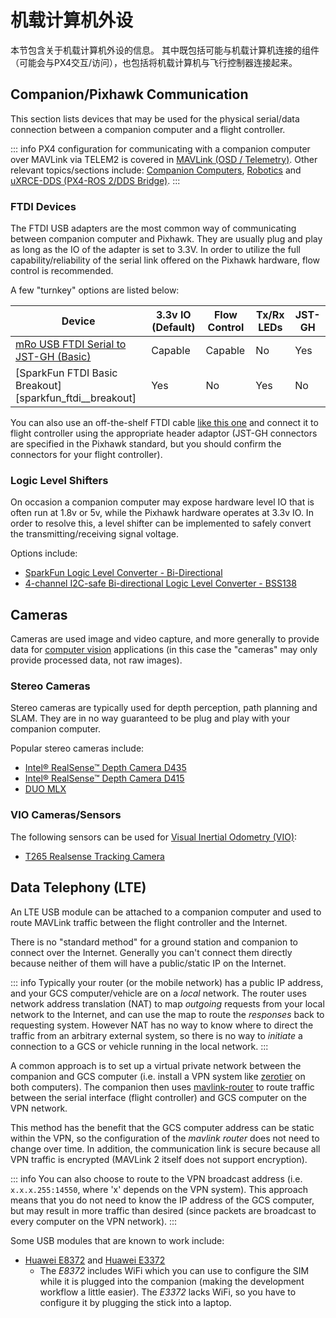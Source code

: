 # 机载计算机外设

本节包含关于机载计算机外设的信息。 其中既包括可能与机载计算机连接的组件（可能会与PX4交互/访问），也包括将机载计算机与飞行控制器连接起来。

## Companion/Pixhawk Communication

This section lists devices that may be used for the physical serial/data connection between a companion computer and a flight controller.

::: info
PX4 configuration for communicating with a companion computer over MAVLink via TELEM2 is covered in [MAVLink (OSD / Telemetry)](../peripherals/mavlink_peripherals.md#telem2). Other relevant topics/sections include: [Companion Computers](../companion_computer/index.md), [Robotics](../robotics/index.md) and [uXRCE-DDS (PX4-ROS 2/DDS Bridge)](../middleware/uxrce_dds.md).
:::

### FTDI Devices

The FTDI USB adapters are the most common way of communicating between companion computer and Pixhawk. They are usually plug and play as long as the IO of the adapter is set to 3.3V. In order to utilize the full capability/reliability of the serial link offered on the Pixhawk hardware, flow control is recommended.

A few "turnkey" options are listed below:

| Device                                                                 | 3.3v IO (Default) | Flow Control | Tx/Rx LEDs | JST-GH |
| ---------------------------------------------------------------------- | ----------------- | ------------ | ---------- | ------ |
| [mRo USB FTDI Serial to JST-GH (Basic)][mro_usb_ftdi_serial_to_jst_gh] | Capable           | Capable      | No         | Yes    |
| \[SparkFun FTDI Basic Breakout\]\[sparkfun_ftdi__breakout\]          | Yes               | No           | Yes        | No     |

<!-- Reference links for above table -->

You can also use an off-the-shelf FTDI cable [like this one](https://www.sparkfun.com/products/9717) and connect it to flight controller using the appropriate header adaptor (JST-GH connectors are specified in the Pixhawk standard, but you should confirm the connectors for your flight controller).

### Logic Level Shifters

On occasion a companion computer may expose hardware level IO that is often run at 1.8v or 5v, while the Pixhawk hardware operates at 3.3v IO. In order to resolve this, a level shifter can be implemented to safely convert the transmitting/receiving signal voltage.

Options include:

- [SparkFun Logic Level Converter - Bi-Directional](https://www.sparkfun.com/products/12009)
- [4-channel I2C-safe Bi-directional Logic Level Converter - BSS138](https://www.adafruit.com/product/757)

## Cameras

Cameras are used image and video capture, and more generally to provide data for [computer vision](../computer_vision/index.md) applications (in this case the "cameras" may only provide processed data, not raw images).

### Stereo Cameras

Stereo cameras are typically used for depth perception, path planning and SLAM. They are in no way guaranteed to be plug and play with your companion computer.

Popular stereo cameras include:

- [Intel® RealSense™ Depth Camera D435](https://www.intelrealsense.com/depth-camera-d435/)
- [Intel® RealSense™ Depth Camera D415](https://www.intelrealsense.com/depth-camera-d415/)
- [DUO MLX](https://duo3d.com/product/duo-minilx-lv1)

### VIO Cameras/Sensors

The following sensors can be used for [Visual Inertial Odometry (VIO)](../computer_vision/visual_inertial_odometry.md):

- [T265 Realsense Tracking Camera](../peripherals/camera_t265_vio.md)

## Data Telephony (LTE)

An LTE USB module can be attached to a companion computer and used to route MAVLink traffic between the flight controller and the Internet.

There is no "standard method" for a ground station and companion to connect over the Internet. Generally you can't connect them directly because neither of them will have a public/static IP on the Internet.

::: info
Typically your router (or the mobile network) has a public IP address, and your GCS computer/vehicle are on a _local_ network. The router uses network address translation (NAT) to map _outgoing_ requests from your local network to the Internet, and can use the map to route the _responses_ back to requesting system. However NAT has no way to know where to direct the traffic from an arbitrary external system, so there is no way to _initiate_ a connection to a GCS or vehicle running in the local network.
:::

A common approach is to set up a virtual private network between the companion and GCS computer (i.e. install a VPN system like [zerotier](https://www.zerotier.com/) on both computers). The companion then uses [mavlink-router](https://github.com/intel/mavlink-router) to route traffic between the serial interface (flight controller) and GCS computer on the VPN network.

This method has the benefit that the GCS computer address can be static within the VPN, so the configuration of the _mavlink router_ does not need to change over time. In addition, the communication link is secure because all VPN traffic is encrypted (MAVLink 2 itself does not support encryption).

::: info
You can also choose to route to the VPN broadcast address (i.e. `x.x.x.255:14550`, where 'x' depends on the VPN system). This approach means that you do not need to know the IP address of the GCS computer, but may result in more traffic than desired (since packets are broadcast to every computer on the VPN network).
:::

Some USB modules that are known to work include:

- [Huawei E8372](https://consumer.huawei.com/en/mobile-broadband/e8372/) and [Huawei E3372](https://consumer.huawei.com/en/mobile-broadband/e3372/)
  - The _E8372_ includes WiFi which you can use to configure the SIM while it is plugged into the companion (making the development workflow a little easier). The _E3372_ lacks WiFi, so you have to configure it by plugging the stick into a laptop.

[mro_usb_ftdi_serial_to_jst_gh]: https://store.mrobotics.io/USB-FTDI-Serial-to-JST-GH-p/mro-ftdi-jstgh01-mr.htm
